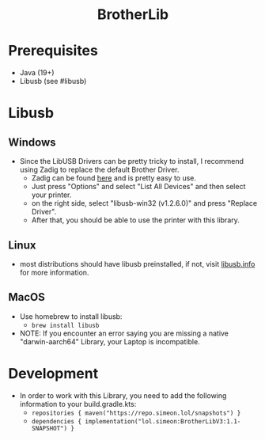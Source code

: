 <h1 align="center">BrotherLib</h1>

# Prerequisites

* Java (19+)
* Libusb (see #libusb)

# Libusb

## Windows

* Since the LibUSB Drivers can be pretty tricky to install, I recommend using Zadig to replace the default Brother Driver.
  * Zadig can be found [here](https://zadig.akeo.ie) and is pretty easy to use.
  * Just press "Options" and select "List All Devices" and then select your printer.
  * on the right side, select "libusb-win32 (v1.2.6.0)" and press "Replace Driver".
  * After that, you should be able to use the printer with this library.

## Linux

* most distributions should have libusb preinstalled, if not, visit [libusb.info](https://libusb.info) for more information.

## MacOS

* Use homebrew to install libusb:
  * `brew install libusb`
* NOTE: If you encounter an error saying you are missing a native "darwin-aarch64" Library, your Laptop is incompatible.

# Development

* In order to work with this Library, you need to add the following information to your build.gradle.kts:
  * `repositories { maven("https://repo.simeon.lol/snapshots") }`
  * `dependencies { implementation("lol.simeon:BrotherLibV3:1.1-SNAPSHOT") }`